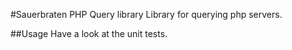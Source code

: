 #Sauerbraten PHP Query library
Library for querying php servers.

##Usage
Have a look at the unit tests.
